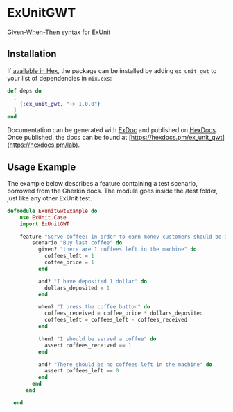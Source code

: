 # ExUnitGWT

[Given-When-Then](https://en.wikipedia.org/wiki/Given-When-Then) syntax for [ExUnit](https://hexdocs.pm/ex_unit/ExUnit.html)

## Installation

If [available in Hex](https://hex.pm/docs/publish), the package can be installed
by adding `ex_unit_gwt` to your list of dependencies in `mix.exs`:

```elixir
def deps do
  [
    {:ex_unit_gwt, "~> 1.0.0"}
  ]
end
```

Documentation can be generated with [ExDoc](https://github.com/elixir-lang/ex_doc)
and published on [HexDocs](https://hexdocs.pm). Once published, the docs can
be found at [https://hexdocs.pm/ex_unit_gwt](https://hexdocs.pm/lab).

## Usage Example

The example below describes a feature containing a test scenario, borrowed from the Gherkin docs. The module goes inside the /test folder, just like any other ExUnit test.

```elixir
defmodule ExunitGwtExample do
    use ExUnit.Case
    import ExUnitGWT

    feature "Serve coffee: in order to earn money customers should be able to buy coffee at all times" do
        scenario "Buy last coffee" do
          given? "there are 1 coffees left in the machine" do
            coffees_left = 1
            coffee_price = 1
          end

          and? "I have deposited 1 dollar" do
            dollars_deposited = 1
          end

          when? "I press the coffee button" do
            coffees_received = coffee_price * dollars_deposited
            coffees_left = coffees_left - coffees_received
          end

          then? "I should be served a coffee" do
            assert coffees_received == 1
          end

          and? "There should be no coffees left in the machine" do
            assert coffees_left == 0
          end
        end
      end

  end
```
